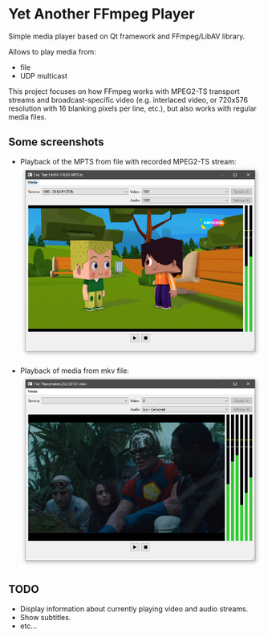 # Yet Another FFmpeg Player
Simple media player based on Qt framework and FFmpeg/LibAV library.

Allows to play media from:
- file
- UDP multicast

This project focuses on how FFmpeg works with MPEG2-TS transport streams and broadcast-specific video (e.g. interlaced video, or 720x576 resolution with 16 blanking pixels per line, etc.), but also works with regular media files.

## Some screenshots

- Playback of the MPTS from file with recorded MPEG2-TS stream:
![Screenshot 1 - Playback of the MPTS from file with recorded MPEG2-TS stream](https://github.com/antzol/YetAnotherFFmpegPlayer/blob/main/doc/Playing%20MPTS%20stream%20from%20the%20file.png)

- Playback of media from mkv file:
![Screenshot 2 - Playback of media from mkv file](https://github.com/antzol/YetAnotherFFmpegPlayer/blob/main/doc/Playing%20media%20from%20mkv%20file.png)

## TODO

- Display information about currently playing video and audio streams.
- Show subtitles.
- etc...
